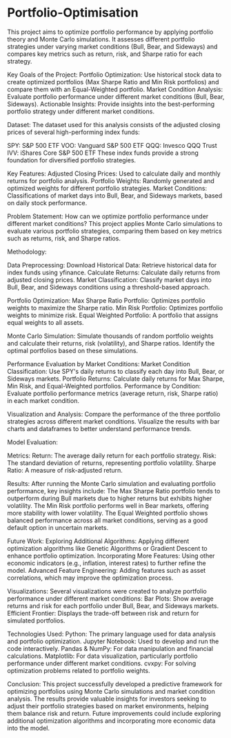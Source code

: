 # Portfolio-Optimisation

This project aims to optimize portfolio performance by applying portfolio theory and Monte Carlo simulations. It assesses different portfolio strategies under varying market conditions (Bull, Bear, and Sideways) and compares key metrics such as return, risk, and Sharpe ratio for each strategy.

Key Goals of the Project:
Portfolio Optimization: Use historical stock data to create optimized portfolios (Max Sharpe Ratio and Min Risk portfolios) and compare them with an Equal-Weighted portfolio.
Market Condition Analysis: Evaluate portfolio performance under different market conditions (Bull, Bear, Sideways).
Actionable Insights: Provide insights into the best-performing portfolio strategy under different market conditions.

Dataset:
The dataset used for this analysis consists of the adjusted closing prices of several high-performing index funds:

SPY: S&P 500 ETF
VOO: Vanguard S&P 500 ETF
QQQ: Invesco QQQ Trust
IVV: iShares Core S&P 500 ETF
These index funds provide a strong foundation for diversified portfolio strategies.

Key Features:
Adjusted Closing Prices: Used to calculate daily and monthly returns for portfolio analysis.
Portfolio Weights: Randomly generated and optimized weights for different portfolio strategies.
Market Conditions: Classifications of market days into Bull, Bear, and Sideways markets, based on daily stock performance.

Problem Statement:
How can we optimize portfolio performance under different market conditions? This project applies Monte Carlo simulations to evaluate various portfolio strategies, comparing them based on key metrics such as returns, risk, and Sharpe ratios.

Methodology:

Data Preprocessing:
Download Historical Data: Retrieve historical data for index funds using yfinance.
Calculate Returns: Calculate daily returns from adjusted closing prices.
Market Classification: Classify market days into Bull, Bear, and Sideways conditions using a threshold-based approach.

Portfolio Optimization:
Max Sharpe Ratio Portfolio: Optimizes portfolio weights to maximize the Sharpe ratio.
Min Risk Portfolio: Optimizes portfolio weights to minimize risk.
Equal Weighted Portfolio: A portfolio that assigns equal weights to all assets.

Monte Carlo Simulation:
Simulate thousands of random portfolio weights and calculate their returns, risk (volatility), and Sharpe ratios.
Identify the optimal portfolios based on these simulations.

Performance Evaluation by Market Conditions:
Market Condition Classification: Use SPY's daily returns to classify each day into Bull, Bear, or Sideways markets.
Portfolio Returns: Calculate daily returns for Max Sharpe, Min Risk, and Equal-Weighted portfolios.
Performance by Condition: Evaluate portfolio performance metrics (average return, risk, Sharpe ratio) in each market condition.

Visualization and Analysis:
Compare the performance of the three portfolio strategies across different market conditions.
Visualize the results with bar charts and dataframes to better understand performance trends.

Model Evaluation:

Metrics:
Return: The average daily return for each portfolio strategy.
Risk: The standard deviation of returns, representing portfolio volatility.
Sharpe Ratio: A measure of risk-adjusted return.

Results:
After running the Monte Carlo simulation and evaluating portfolio performance, key insights include:
The Max Sharpe Ratio portfolio tends to outperform during Bull markets due to higher returns but exhibits higher volatility.
The Min Risk portfolio performs well in Bear markets, offering more stability with lower volatility.
The Equal Weighted portfolio shows balanced performance across all market conditions, serving as a good default option in uncertain markets.


Future Work:
Exploring Additional Algorithms: Applying different optimization algorithms like Genetic Algorithms or Gradient Descent to enhance portfolio optimization.
Incorporating More Features: Using other economic indicators (e.g., inflation, interest rates) to further refine the model.
Advanced Feature Engineering: Adding features such as asset correlations, which may improve the optimization process.

Visualizations:
Several visualizations were created to analyze portfolio performance under different market conditions:
Bar Plots: Show average returns and risk for each portfolio under Bull, Bear, and Sideways markets.
Efficient Frontier: Displays the trade-off between risk and return for simulated portfolios.

Technologies Used:
Python: The primary language used for data analysis and portfolio optimization.
Jupyter Notebook: Used to develop and run the code interactively.
Pandas & NumPy: For data manipulation and financial calculations.
Matplotlib: For data visualization, particularly portfolio performance under different market conditions.
cvxpy: For solving optimization problems related to portfolio weights.

Conclusion:
This project successfully developed a predictive framework for optimizing portfolios using Monte Carlo simulations and market condition analysis. The results provide valuable insights for investors seeking to adjust their portfolio strategies based on market environments, helping them balance risk and return. Future improvements could include exploring additional optimization algorithms and incorporating more economic data into the model.

